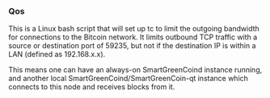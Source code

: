 ### Qos ###

This is a Linux bash script that will set up tc to limit the outgoing bandwidth for connections to the Bitcoin network. It limits outbound TCP traffic with a source or destination port of 59235, but not if the destination IP is within a LAN (defined as 192.168.x.x).

This means one can have an always-on SmartGreenCoind instance running, and another local SmartGreenCoind/SmartGreenCoin-qt instance which connects to this node and receives blocks from it.
